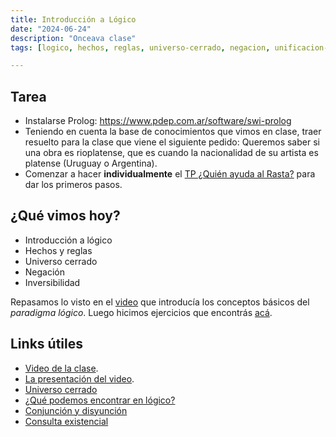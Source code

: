 ```yaml
---
title: Introducción a Lógico 
date: "2024-06-24"
description: "Onceava clase"
tags: [logico, hechos, reglas, universo-cerrado, negacion, unificacion-asignacion, inversibilidad]

---
```


## Tarea

- Instalarse Prolog: https://www.pdep.com.ar/software/swi-prolog
- Teniendo en cuenta la base de conocimientos que vimos en clase, traer resuelto para la clase que viene el siguiente pedido: Queremos saber si una obra es rioplatense, que es cuando la nacionalidad de su artista es platense (Uruguay o Argentina). 
- Comenzar a hacer **individualmente** el [TP ¿Quién ayuda al Rasta?](https://docs.google.com/document/d/1JVjGLws_uPKNGgB5XuSC32IsScqSt4lHwiP_VrUwyog/edit#heading=h.oit40igazgjk) para dar los primeros pasos.

## ¿Qué vimos hoy?

- Introducción a lógico
- Hechos y reglas
- Universo cerrado
- Negación
- Inversibilidad

Repasamos lo visto en el [video](https://www.youtube.com/watch?reload=9&v=4M-lzIOhVbI&feature=youtu.be) que introducía los conceptos básicos del *paradigma lógico*.
Luego hicimos ejercicios que encontrás [acá](https://github.com/pdep-lunes/pdep-clases-2021/blob/master/logico/clase-12.pl).

## Links útiles

* [Video de la clase](https://drive.google.com/file/d/1ctc9D7AAEyNPEqNoglJ6QDoHRU5ugio3/view?usp=sharing).
* [La presentación del video](https://docs.google.com/presentation/d/1XJY_jdb52BPj7PvuRICEf3NZdCaxg3Kul2OeC9pHIXk/edit#slide=id.p).
* [Universo cerrado](http://wiki.uqbar.org/wiki/articles/paradigma-logico---introduccion.html)
* [¿Qué podemos encontrar en lógico?](http://wiki.uqbar.org/wiki/articles/paradigma-logico---un-poco-de-nomenclatura.html)
* [Conjunción y disyunción](http://wiki.uqbar.org/wiki/articles/paradigma-logico---conjuncion-y-disyuncion.html)
* [Consulta existencial](http://wiki.uqbar.org/wiki/articles/paradigma-logico---multiples-respuestas.html)
